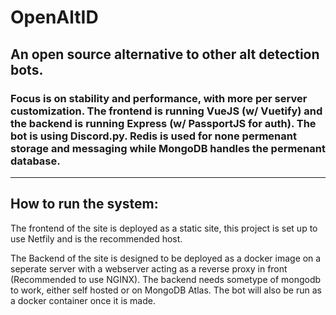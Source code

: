 # OpenAltID 
## An open source alternative to other alt detection bots.
### Focus is on stability and performance, with more per server customization. The frontend is running VueJS (w/ Vuetify) and the backend is running Express (w/ PassportJS for auth). The bot is using Discord.py. Redis is used for none permenant storage and messaging while MongoDB handles the permenant database.

___

## How to run the system:
The frontend of the site is deployed as a static site, this project is set up to use Netfily and is the recommended host.

The Backend of the site is designed to be deployed as a docker image on a seperate server with a webserver acting as a reverse proxy in front (Recommended to use NGINX).
The backend needs sometype of mongodb to work, either self hosted or on MongoDB Atlas.
The bot will also be run as a docker container once it is made.
